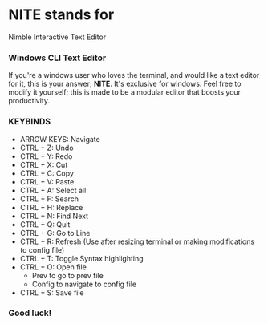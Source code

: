 # NITE stands for
Nimble Interactive Text Editor

### Windows CLI Text Editor
If you're a windows user who loves the terminal, and would like a text editor for it, this is your answer; **NITE**. It's exclusive for windows. Feel free to modify it yourself; this is made to be a modular editor that boosts your productivity.

### KEYBINDS
- ARROW KEYS: Navigate
- CTRL + Z: Undo
- CTRL + Y: Redo
- CTRL + X: Cut
- CTRL + C: Copy
- CTRL + V: Paste
- CTRL + A: Select all
- CTRL + F: Search
- CTRL + H: Replace
- CTRL + N: Find Next
- CTRL + Q: Quit
- CTRL + G: Go to Line
- CTRL + R: Refresh (Use after resizing terminal or making modifications to config file)
- CTRL + T: Toggle Syntax highlighting
- CTRL + O: Open file
  - Prev to go to prev file
  - Config to navigate to config file
- CTRL + S: Save file

### Good luck!
